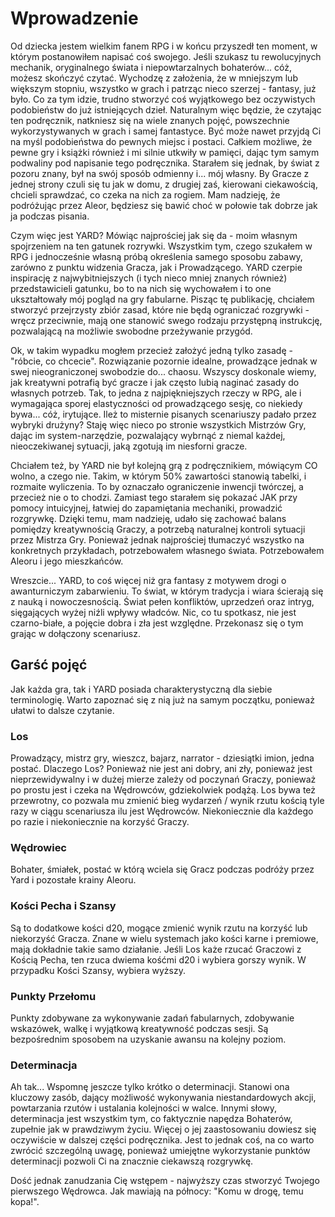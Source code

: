 # Wprowadzenie

Od dziecka jestem wielkim fanem RPG i w końcu przyszedł ten moment, w którym postanowiłem napisać coś swojego. Jeśli szukasz tu rewolucyjnych mechanik, oryginalnego świata i niepowtarzalnych bohaterów... cóż, możesz skończyć czytać. Wychodzę z założenia, że w mniejszym lub większym stopniu, wszystko w grach i patrząc nieco szerzej - fantasy, już było. Co za tym idzie, trudno stworzyć coś wyjątkowego bez oczywistych podobieństw do już istniejących dzieł. Naturalnym więc będzie, że czytając ten podręcznik, natkniesz się na wiele znanych pojęć, powszechnie wykorzystywanych w grach i samej fantastyce. Być może nawet przyjdą Ci na myśl podobieństwa do pewnych miejsc i postaci. Całkiem możliwe, że pewne gry i książki również i mi silnie utkwiły w pamięci, dając tym samym podwaliny pod napisanie tego podręcznika. Starałem się jednak, by świat z pozoru znany, był na swój sposób odmienny i... mój własny. By Gracze z jednej strony czuli się tu jak w domu, z drugiej zaś, kierowani ciekawością, chcieli sprawdzać, co czeka na nich za rogiem. Mam nadzieję, że podróżując przez Aleor, będziesz się bawić choć w połowie tak dobrze jak ja podczas pisania.

Czym więc jest YARD? 
Mówiąc najprościej jak się da - moim własnym spojrzeniem na ten gatunek rozrywki. Wszystkim tym, czego szukałem w RPG i jednocześnie własną próbą określenia samego sposobu zabawy, zarówno z punktu widzenia Gracza, jak i Prowadzącego. YARD czerpie inspirację z najwybitniejszych (i tych nieco mniej znanych również) przedstawicieli gatunku, bo to na nich się wychowałem i to one ukształtowały mój pogląd na gry fabularne. Pisząc tę publikację, chciałem stworzyć przejrzysty zbiór zasad, które nie będą ograniczać rozgrywki - wręcz przeciwnie, mają one stanowić swego rodzaju przystępną instrukcję, pozwalającą na możliwie swobodne przeżywanie przygód. 

Ok, w takim wypadku mogłem przecież założyć jedną tylko zasadę - "róbcie, co chcecie". Rozwiązanie pozornie idealne, prowadzące jednak w swej nieograniczonej swobodzie do... chaosu. Wszyscy doskonale wiemy, jak kreatywni potrafią być gracze i jak często lubią naginać zasady do własnych potrzeb. Tak, to jedna z najpiękniejszych rzeczy w RPG, ale i wymagająca sporej elastyczności od prowadzącego sesję, co niekiedy bywa... cóż, irytujące. Ileż to misternie pisanych scenariuszy padało przez wybryki drużyny? Staję więc nieco po stronie wszystkich Mistrzów Gry, dając im system-narzędzie, pozwalający wybrnąć z niemal każdej, nieoczekiwanej sytuacji, jaką zgotują im niesforni gracze.

Chciałem też, by YARD nie był kolejną grą z podręcznikiem, mówiącym CO wolno, a czego nie. Takim, w którym 50% zawartości stanowią tabelki, i rozmaite wyliczenia. To by oznaczało ograniczenie inwencji twórczej, a przecież nie o to chodzi. Zamiast tego starałem się pokazać JAK przy pomocy intuicyjnej, łatwiej do zapamiętania mechaniki, prowadzić rozgrywkę. Dzięki temu, mam nadzieję, udało się zachować balans pomiędzy kreatywnością Graczy, a potrzebą naturalnej kontroli sytuacji przez Mistrza Gry. Ponieważ jednak najprościej tłumaczyć wszystko na konkretnych przykładach, potrzebowałem własnego świata. Potrzebowałem Aleoru i jego mieszkańców.

Wreszcie... YARD, to coś więcej niż gra fantasy z motywem drogi o awanturniczym zabarwieniu. To świat, w którym tradycja i wiara ścierają się z nauką i nowoczesnością. Świat pełen konfliktów, uprzedzeń oraz intryg, sięgających wyżej niźli wpływy władców. Nic, co tu spotkasz, nie jest czarno-białe, a pojęcie dobra i zła jest względne. Przekonasz się o tym grając w dołączony scenariusz.

## Garść pojęć

Jak każda gra, tak i YARD posiada charakterystyczną dla siebie terminologię. Warto zapoznać się z nią już na samym początku, ponieważ ułatwi to dalsze czytanie.

### Los

Prowadzący, mistrz gry, wieszcz, bajarz, narrator - dziesiątki imion, jedna postać. Dlaczego Los? Ponieważ nie jest ani dobry, ani zły, ponieważ jest nieprzewidywalny i w dużej mierze zależy od poczynań Graczy, ponieważ po prostu jest i czeka na Wędrowców, gdziekolwiek podążą. Los bywa też przewrotny, co pozwala mu zmienić bieg wydarzeń / wynik rzutu kością tyle razy w ciągu scenariusza ilu jest Wędrowców. Niekoniecznie dla każdego po razie i niekoniecznie na korzyść Graczy.

### Wędrowiec

Bohater, śmiałek, postać w którą wciela się Gracz podczas podróży przez Yard i pozostałe krainy Aleoru.

### Kości Pecha i Szansy

Są to dodatkowe kości d20, mogące zmienić wynik rzutu na korzyść lub niekorzyść Gracza. Znane w wielu systemach jako kości karne i premiowe, mają dokładnie takie samo działanie. Jeśli Los każe rzucać Graczowi z Kością Pecha, ten rzuca dwiema kośćmi d20 i wybiera gorszy wynik. W przypadku Kości Szansy, wybiera wyższy.

### Punkty Przełomu

Punkty zdobywane za wykonywanie zadań fabularnych, zdobywanie wskazówek, walkę i wyjątkową kreatywność podczas sesji. Są bezpośrednim sposobem na uzyskanie awansu na kolejny poziom.

### Determinacja

Ah tak... Wspomnę jeszcze tylko krótko o determinacji. Stanowi ona kluczowy zasób, dający możliwość wykonywania niestandardowych akcji, powtarzania rzutów i ustalania kolejności w walce. Innymi słowy, determinacja jest wszystkim tym, co faktycznie napędza Bohaterów, zupełnie jak w prawdziwym życiu. Więcej o jej zaastosowaniu dowiesz się oczywiście w dalszej części podręcznika. Jest to jednak coś, na co warto zwrócić szczególną uwagę, ponieważ umiejętne wykorzystanie punktów determinacji pozwoli Ci na znacznie ciekawszą rozgrywkę.

Dość jednak zanudzania Cię wstępem - najwyższy czas stworzyć Twojego pierwszego Wędrowca. Jak mawiają na północy: "Komu w drogę, temu kopa!".